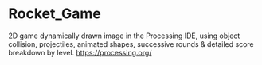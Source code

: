 # Rocket_Game
2D game dynamically drawn image in the Processing IDE, using object collision, projectiles, animated shapes, successive rounds & detailed score breakdown by level. 
https://processing.org/
